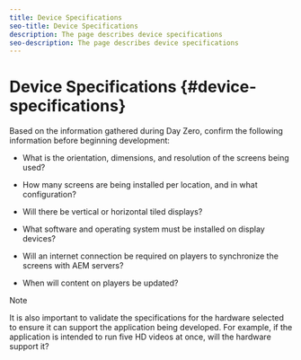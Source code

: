 ```yaml
---
title: Device Specifications
seo-title: Device Specifications
description: The page describes device specifications
seo-description: The page describes device specifications
---
```


# Device Specifications {#device-specifications}

Based on the information gathered during Day Zero, confirm the following information before beginning development:

* What is the orientation, dimensions, and resolution of the screens being used?

* How many screens are being installed per location, and in what configuration?

* Will there be vertical or horizontal tiled displays?

* What software and operating system must be installed on display devices?

* Will an internet connection be required on players to synchronize the screens with AEM servers?

* When will content on players be updated?

>[!NOTE]
>
>It is also important to validate the specifications for the hardware selected to ensure it can support the application being developed. For example, if the application is intended to run five HD videos at once, will the hardware support it?
